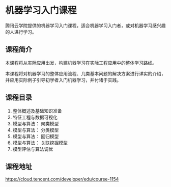 # 机器学习入门课程
腾讯云学院提供的机器学习入门课程，适合机器学习入门者，或对机器学习感兴趣的人进行学习。

## 课程简介
本课程将从实际应用出发，构建机器学习在实际工程应用中的整体学习路线。

本课程将对机器学习的整体应用流程、几类基本问题的解决方案进行详实的介绍，并应用实际例子引导初学者入门机器学习，并付诸于实践。

## 课程目录

1. 整体概述及基础知识准备
2. 特征工程与数据可视化
3. 模型与算法： 聚类模型
4. 模型与算法： 分类模型
5. 模型与算法： 回归模型
6. 模型与算法： 关联挖掘模型
7. 模型评估与算法调优

## 课程地址
https://cloud.tencent.com/developer/edu/course-1154

